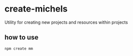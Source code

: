 # create-michels

Utility for creating new projects and resources within projects

## how to use

`npm create mm`
